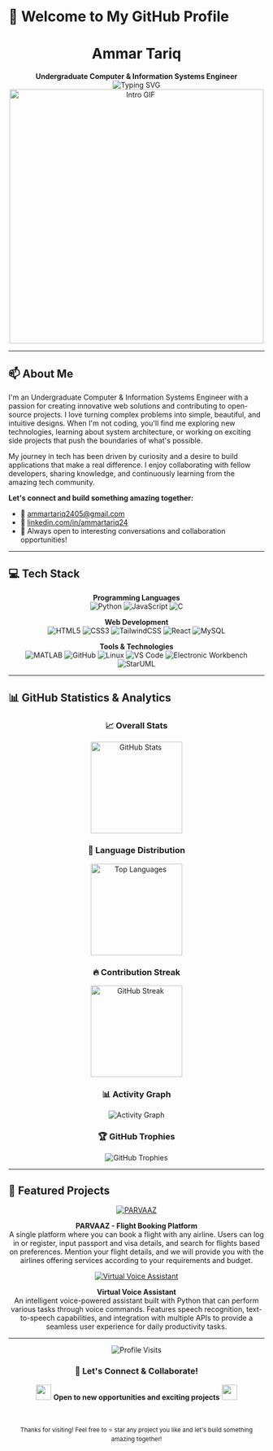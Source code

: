 # 👋 Welcome to My GitHub Profile

<div align="center">
  <h1>Ammar Tariq</h1>
  <strong>Undergraduate Computer & Information Systems Engineer</strong>
</div>

<div align="center">
  <img src="https://readme-typing-svg.herokuapp.com?font=Fira+Code&size=30&duration=3000&pause=1000&color=00D9FF&center=true&vCenter=true&width=600&lines=Hi+there!;Want+to+know+about+me?;Enthusiast+Web+Developer" alt="Typing SVG" />
</div>

<div align="center">
  <img src="https://user-images.githubusercontent.com/74038190/225813708-98b745f2-7d22-48cf-9150-083f1b00d6c9.gif" width="500" alt="Intro GIF"/>
</div>

---

## 📫 About Me

I'm an Undergraduate Computer & Information Systems Engineer with a passion for creating innovative web solutions and contributing to open-source projects. I love turning complex problems into simple, beautiful, and intuitive designs. When I'm not coding, you'll find me exploring new technologies, learning about system architecture, or working on exciting side projects that push the boundaries of what's possible.

My journey in tech has been driven by curiosity and a desire to build applications that make a real difference. I enjoy collaborating with fellow developers, sharing knowledge, and continuously learning from the amazing tech community.

**Let's connect and build something amazing together:**
- 📧 [ammartariq2405@gmail.com](mailto:ammartariq2405@gmail.com)  
- 🔗 [linkedin.com/in/ammartariq24](https://www.linkedin.com/in/ammartariq24)
- 💬 Always open to interesting conversations and collaboration opportunities!

---

## 💻 Tech Stack

<div align="center">

**Programming Languages**  
![Python](https://img.shields.io/badge/-Python-3776AB?style=for-the-badge&logo=python&logoColor=white) ![JavaScript](https://img.shields.io/badge/-JavaScript-F7DF1E?style=for-the-badge&logo=javascript&logoColor=black) ![C](https://img.shields.io/badge/-C-00599C?style=for-the-badge&logo=c&logoColor=white)

**Web Development**  
![HTML5](https://img.shields.io/badge/-HTML5-E34F26?style=for-the-badge&logo=html5&logoColor=white) ![CSS3](https://img.shields.io/badge/-CSS3-1572B6?style=for-the-badge&logo=css3&logoColor=white) ![TailwindCSS](https://img.shields.io/badge/-TailwindCSS-38B2AC?style=for-the-badge&logo=tailwind-css&logoColor=white) ![React](https://img.shields.io/badge/-React-61DAFB?style=for-the-badge&logo=react&logoColor=black) ![MySQL](https://img.shields.io/badge/-MySQL-4479A1?style=for-the-badge&logo=mysql&logoColor=white)

**Tools & Technologies**  
![MATLAB](https://img.shields.io/badge/-MATLAB-0076A8?style=for-the-badge&logo=mathworks&logoColor=white) ![GitHub](https://img.shields.io/badge/-GitHub-181717?style=for-the-badge&logo=github&logoColor=white) ![Linux](https://img.shields.io/badge/-Linux-FCC624?style=for-the-badge&logo=linux&logoColor=black) ![VS Code](https://img.shields.io/badge/-VS_Code-007ACC?style=for-the-badge&logo=visual-studio-code&logoColor=white) ![Electronic Workbench](https://img.shields.io/badge/-Electronic_Workbench-grey?style=for-the-badge) ![StarUML](https://img.shields.io/badge/-StarUML-2D2D2D?style=for-the-badge)

</div>

---

## 📊 GitHub Statistics & Analytics

<div align="center">
  
### 📈 Overall Stats
<img src="https://github-readme-stats.vercel.app/api?username=iammartariq&show_icons=true&theme=radical&include_all_commits=true&count_private=true&hide_border=true" height="180" alt="GitHub Stats"/>

### 🌟 Language Distribution
<img src="https://github-readme-stats.vercel.app/api/top-langs/?username=iammartariq&layout=compact&langs_count=8&theme=radical&hide_border=true" height="180" alt="Top Languages"/>

### 🔥 Contribution Streak
<img src="https://github-readme-streak-stats.herokuapp.com/?user=iammartariq&theme=radical&hide_border=true" height="180" alt="GitHub Streak"/>

### 📊 Activity Graph
<img src="https://github-readme-activity-graph.vercel.app/graph?username=iammartariq&theme=redical&hide_border=true&bg_color=0D1117&color=00D9FF" alt="Activity Graph"/>

### 🏆 GitHub Trophies
<img src="https://github-profile-trophy.vercel.app/?username=iammartariq&theme=radical&no-frame=true&margin-w=15&margin-h=15&column=4" alt="GitHub Trophies"/>

</div>

---

## 🚀 Featured Projects

<div align="center">

[![PARVAAZ](https://github-readme-stats.vercel.app/api/pin/?username=iammartariq&repo=Parvaaz&theme=radical&hide_border=true)](https://github.com/iammartariq/Parvaaz)

**PARVAAZ - Flight Booking Platform**  
A single platform where you can book a flight with any airline. Users can log in or register, input passport and visa details, and search for flights based on preferences. Mention your flight details, and we will provide you with the airlines offering services according to your requirements and budget.

[![Virtual Voice Assistant](https://github-readme-stats.vercel.app/api/pin/?username=iammartariq&repo=Internship-CodeAlpha-2024&theme=radical&hide_border=true)](https://github.com/iammartariq/Internship-CodeAlpha-2024)

**Virtual Voice Assistant**  
An intelligent voice-powered assistant built with Python that can perform various tasks through voice commands. Features speech recognition, text-to-speech capabilities, and integration with multiple APIs to provide a seamless user experience for daily productivity tasks.

</div>

---

<div align="center">
  <img src="https://komarev.com/ghpvc/?username=iammartariq&style=for-the-badge&color=brightgreen" alt="Profile Visits" />
  
  ### 🤝 Let's Connect & Collaborate!
  
  <img src="https://user-images.githubusercontent.com/74038190/212284100-561aa473-3905-4a80-b561-0d28506553ee.gif" width="30"> **Open to new opportunities and exciting projects** <img src="https://user-images.githubusercontent.com/74038190/212284100-561aa473-3905-4a80-b561-0d28506553ee.gif" width="30">
  
  <br/><br/>
  <small>Thanks for visiting! Feel free to ⭐ star any project you like and let's build something amazing together!</small>
</div>
